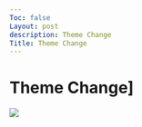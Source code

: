 ```yaml
---
Toc: false
Layout: post
description: Theme Change
Title: Theme Change
---
```

# Theme Change]
![]({{site.baseurl}}/images/minimaltheme.png)
